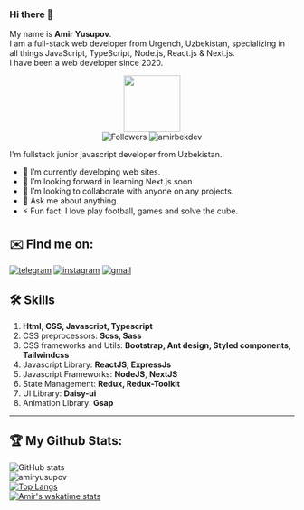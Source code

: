 ### Hi there 👋

My name is **Amir Yusupov**.
<br>
I am a full-stack web developer from Urgench, Uzbekistan, specializing in all things JavaScript, TypeScript, Node.js, React.js & Next.js.
<br>
I have been a web developer since 2020.

<div id="header" align="center">
  <img src="https://media.giphy.com/media/M9gbBd9nbDrOTu1Mqx/giphy.gif" width="100"/>
 <br />
 <img src="https://img.shields.io/github/followers/amiryusupov?style=social" alt="Followers"/>
 <img src="https://komarev.com/ghpvc/?username=amiryusupov&label=Profile%20views&color=0e75b6&style=flat" alt="amirbekdev" />
</div>

I'm fullstack junior javascript developer from Uzbekistan.

- 🔭 I’m currently developing web sites.
- 🌱 I’m looking forward in learning Next.js soon
- 👯 I’m looking to collaborate with anyone on any projects.
- 💬 Ask me about anything.
- ⚡ Fun fact: I love play football, games and solve the cube.

## ✉️ Find me on:

[![telegram](https://img.shields.io/badge/-@amir-blue?style=for-the-badge&logo=telegram)](https://t.me/amir_yusup0v)
[![instagram](https://img.shields.io/badge/-@amir.yusupov-black?style=for-the-badge&logo=instagram)](https://instagram.com/amiryusupov.070)
[![gmail](https://img.shields.io/badge/-@amir-white?style=for-the-badge&logo=gmail)](mailto:amiryusupov.070@gmail.com)

## 🛠 Skills

1. **Html, CSS, Javascript, Typescript**
2. CSS preprocessors: **Scss, Sass**
3. CSS frameworks and Utils: **Bootstrap, Ant design, Styled components, Tailwindcss**
4. Javascript Library: **ReactJS, ExpressJs**
5. Javascript Frameworks: **NodeJS**, **NextJS**
6. State Management: **Redux, Redux-Toolkit**
7. UI Library: **Daisy-ui**
8. Animation Library: **Gsap**

---

## 🏆 My Github Stats:
![GitHub stats](https://github-readme-stats.vercel.app/api?username=amiryusupov&show_icons=true&theme=tokyonight)
<br>
<img align="center" src="https://github-readme-streak-stats.herokuapp.com/?user=amiryusupov&theme=dark" alt="amiryusupov" />
<br>
[![Top Langs](https://github-readme-stats.vercel.app/api/top-langs/?username=amiryusupov&layout=compact&theme=vision-friendly-dark)](https://github.com/anuraghazra/github-readme-stats)
<br/>
[![Amir's wakatime stats](https://github-readme-stats.vercel.app/api/wakatime?username=@amiryusupov&theme=dark)](https://github.com/anuraghazra/github-readme-stats)
